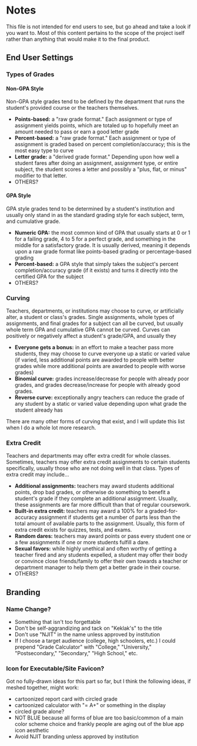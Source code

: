 # Notes
This file is not intended for end users to see, but go ahead and take a look if you want to. Most of this content pertains to the scope of the project iself rather than anything that would make it to the final product.
## End User Settings
### Types of Grades
#### Non-GPA Style
Non-GPA style grades tend to be defined by the department that runs the student's provided course or the teachers themselves.
- **Points-based:** a "raw grade format." Each assignment or type of assignment yields points, which are totaled up to hopefully meet an amount needed to pass or earn a good letter grade
- **Percent-based:** a "raw grade format." Each assignment or type of assignment is graded based on percent completion/accuracy; this is the most easy type to curve
- **Letter grade:** a "derived grade format." Depending upon how well a student fares after doing an assignment, assignment type, or entire subject, the student scores a letter and possibly a "plus, flat, or minus" modifier to that letter.
- OTHERS?
#### GPA Style
GPA style grades tend to be determined by a student's institution and usually only stand in as the standard grading style for each subject, term, and cumulative grade.
- **Numeric GPA:** the most common kind of GPA that usually starts at 0 or 1 for a failing grade, 4 to 5 for a perfect grade, and something in the middle for a satisfactory grade. It is usually derived, meaning it depends upon a raw grade format like points-based grading or percentage-based grading
- **Percent-based:** a GPA style that simply takes the subject's percent completion/accuracy grade (if it exists) and turns it directly into the certified GPA for the subject
- OTHERS?
### Curving
Teachers, departments, or institutions may choose to curve, or artificially alter, a student or class's grades. Single assignments, whole types of assignments, and final grades for a subject can all be curved, but usually whole term GPA and cumulative GPA cannot be curved. Curves can positively or negatively affect a student's grade/GPA, and usually they 
- **Everyone gets a bonus:** in an effort to make a teacher pass more students, they may choose to curve everyone up a static or varied value (if varied, less additional points are awarded to people with better grades while more additional points are awarded to people with worse grades)
- **Binomial curve:** grades increase/decrease for people with already poor grades, and grades decrease/increase for people with already good grades.
- **Reverse curve:** exceptionally angry teachers can reduce the grade of any student by a static or varied value depending upon what grade the student already has

There are many other forms of curving that exist, and I will update this list when I do a whole lot more research.
### Extra Credit
Teachers and departments may offer extra credit for whole classes. Sometimes, teachers may offer extra credit assignments to certain students specifically, usually those who are not doing well in that class. Types of extra credit may include...
- **Additional assignments:** teachers may award students additional points, drop bad grades, or otherwise do something to benefit a student's grade if they complete an additional assignment. Usually, these assignments are far more difficult than that of regular coursework.
- **Built-in extra credit:** teachers may award a 100% for a graded-for-accuracy assignment if students get a number of parts less than the total amount of available parts to the assignment. Usually, this form of extra credit exists for quizzes, tests, and exams.
- **Random dares:** teachers may award points or pass every student one or a few assignments if one or more students fulfill a dare.
- **Sexual favors:** while highly unethical and often worthy of getting a teacher fired and any students expelled, a student may offer their body or convince close friends/family to offer their own towards a teacher or department manager to help them get a better grade in their course.
- OTHERS?
## Branding
### Name Change?
- Something that isn't too forgettable
- Don't be self-aggrandizing and tack on "Keklak's" to the title
- Don't use "NJIT" in the name unless approved by institution
- If I choose a target audience (college, high schoolers, etc.) I could prepend "Grade Calculator" with "College," "University," "Postsecondary," "Secondary," "High School," etc.
### Icon for Executable/Site Favicon?
Got no fully-drawn ideas for this part so far, but I think the following ideas, if meshed together, might work:
- cartoonized report card with circled grade
- cartoonized calculator with "= A+" or something in the display
- circled grade alone?
- NOT BLUE because all forms of blue are too basic/common of a main color scheme choice and frankly people are aging out of the blue app icon aesthetic
- Avoid NJIT branding unless approved by institution
